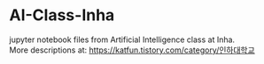 # AI-Class-Inha   
jupyter notebook files from Artificial Intelligence class at Inha.   
More descriptions at: https://katfun.tistory.com/category/인하대학교
